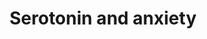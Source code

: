 ---
annotations:
- id: PW:0000854
  parent: signaling pathway
  type: Pathway Ontology
  value: serotonin signaling pathway
- id: PW:0000319
  parent: regulatory pathway
  type: Pathway Ontology
  value: altered calcineurin signaling pathway
- id: PW:0000316
  parent: regulatory pathway
  type: Pathway Ontology
  value: calcium/calmodulin dependent kinase signaling pathway
- id: DOID:2030
  parent: disease of mental health
  type: Disease Ontology
  value: anxiety disorder
- id: CL:0000850
  parent: native cell
  type: Cell Type Ontology
  value: serotonergic neuron
authors:
- Helix
- Burslem
- Andra
- MaintBot
- Ddigles
- Egonw
- Mkutmon
- Khanspers
- DeSl
description: Benekareddy et al observed the phenomenon that rats who were maternally
  separated show increased levels of induced anxiety-related behaviour during adulthood.
  Type 2 serotonin receptors have been implicated in anxiety related behaviour and
  may be suitable targets for reducing anxiety response. Benekareddy et al report
  that treatment with ketanserin (a serotonergic antagonist) during postnatal life
  blocked the long-lasting effects of maternal separation on anxiety behavior in the
  open field test and the elevated plus maze. Immediate Early Genes such as Arc have
  been found to be significantly affected in expression (Benekareddy et al). The downstream
  and upstream gene products of Arc were partly elucidated and presented in a pathway.
last-edited: 2018-11-12
organisms:
- Mus musculus
redirect_from:
- /index.php/Pathway:WP2141
- /instance/WP2141
revision: null
schema-jsonld:
- '@context': https://schema.org/
  '@id': https://wikipathways.github.io/pathways/WP2141.html
  '@type': Dataset
  creator:
    '@type': Organization
    name: WikiPathways
  description: Benekareddy et al observed the phenomenon that rats who were maternally
    separated show increased levels of induced anxiety-related behaviour during adulthood.
    Type 2 serotonin receptors have been implicated in anxiety related behaviour and
    may be suitable targets for reducing anxiety response. Benekareddy et al report
    that treatment with ketanserin (a serotonergic antagonist) during postnatal life
    blocked the long-lasting effects of maternal separation on anxiety behavior in
    the open field test and the elevated plus maze. Immediate Early Genes such as
    Arc have been found to be significantly affected in expression (Benekareddy et
    al). The downstream and upstream gene products of Arc were partly elucidated and
    presented in a pathway.
  keywords:
  - ''
  - Adra1a
  - Arc
  - Ca2+
  - CaM
  - Crh
  - DOC
  - Fmr1
  - Fos
  - Gabra1
  - Htr1a
  - Htr2a
  - Htr2c
  - Ketanserin
  - Plcd4
  - Plek
  - Pomc
  - Ppp3ca
  - Prkcb
  - THDOC
  - Trpv1
  - eEF2
  - eEF2-P
  - eEF2K
  - mGluR1
  license: CC0
  name: Serotonin and anxiety
seo: CreativeWork
title: Serotonin and anxiety
wpid: WP2141
---